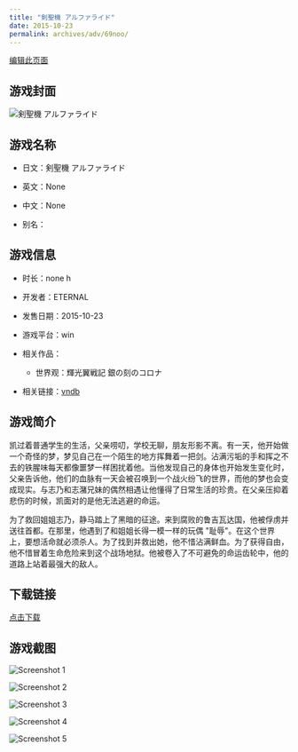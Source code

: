 ```yaml
---
title: "剣聖機 アルファライド"
date: 2015-10-23
permalink: archives/adv/69noo/
---
```

[编辑此页面](https://github.com/ACG-3/ADV3-source/blob/main/source/_posts/%E5%89%A3%E8%81%96%E6%A9%9F%20%E3%82%A2%E3%83%AB%E3%83%95%E3%82%A1%E3%83%A9%E3%82%A4%E3%83%89.md)

## 游戏封面

![剣聖機 アルファライド](https://pan.timero.xyz/d/onedrive/img_lib_001/%E5%89%A3%E8%81%96%E6%A9%9F%20%E3%82%A2%E3%83%AB%E3%83%95%E3%82%A1%E3%83%A9%E3%82%A4%E3%83%89_cover.avif)


## 游戏名称

- 日文：剣聖機 アルファライド
- 英文：None
- 中文：None

- 别名：


## 游戏信息

- 时长：none h
- 开发者：ETERNAL
- 发售日期：2015-10-23
- 游戏平台：win
- 相关作品：
   - 世界观：輝光翼戦記 銀の刻のコロナ

- 相关链接：[vndb](https://vndb.org/v14325)


## 游戏简介

凯过着普通学生的生活，父亲唠叨，学校无聊，朋友形影不离。有一天，他开始做一个奇怪的梦，梦见自己在一个陌生的地方挥舞着一把剑。沾满污垢的手和挥之不去的铁腥味每天都像噩梦一样困扰着他。当他发现自己的身体也开始发生变化时，父亲告诉他，他们的血脉有一天会被召唤到一个战火纷飞的世界，而他的梦也会变成现实。与志乃和志潴兄妹的偶然相遇让他懂得了日常生活的珍贵。在父亲压抑着悲伤的时候，凯面对的是他无法逃避的命运。

为了救回姐姐志乃，静马踏上了黑暗的征途。来到腐败的鲁吉瓦达国，他被俘虏并送往首都。在那里，他遇到了和姐姐长得一模一样的玩偶 "耻辱"。在这个世界上，要想活命就必须杀人。为了找到并救出她，他不惜沾满鲜血。为了获得自由，他不惜冒着生命危险来到这个战场地狱。他被卷入了不可避免的命运齿轮中，他的道路上站着最强大的敌人。




## 下载链接

[点击下载](https://pan.timero.xyz/onedrive/adv_lib_001/%E5%89%A3%E8%81%96%E6%A9%9F%20%E3%82%A2%E3%83%AB%E3%83%95%E3%82%A1%E3%83%A9%E3%82%A4%E3%83%89)


## 游戏截图


![Screenshot 1](https://pan.timero.xyz/d/onedrive/img_lib_001/%E5%89%A3%E8%81%96%E6%A9%9F%20%E3%82%A2%E3%83%AB%E3%83%95%E3%82%A1%E3%83%A9%E3%82%A4%E3%83%89_Screenshot_1.avif)

![Screenshot 2](https://pan.timero.xyz/d/onedrive/img_lib_001/%E5%89%A3%E8%81%96%E6%A9%9F%20%E3%82%A2%E3%83%AB%E3%83%95%E3%82%A1%E3%83%A9%E3%82%A4%E3%83%89_Screenshot_2.avif)

![Screenshot 3](https://pan.timero.xyz/d/onedrive/img_lib_001/%E5%89%A3%E8%81%96%E6%A9%9F%20%E3%82%A2%E3%83%AB%E3%83%95%E3%82%A1%E3%83%A9%E3%82%A4%E3%83%89_Screenshot_3.avif)

![Screenshot 4](https://pan.timero.xyz/d/onedrive/img_lib_001/%E5%89%A3%E8%81%96%E6%A9%9F%20%E3%82%A2%E3%83%AB%E3%83%95%E3%82%A1%E3%83%A9%E3%82%A4%E3%83%89_Screenshot_4.avif)

![Screenshot 5](https://pan.timero.xyz/d/onedrive/img_lib_001/%E5%89%A3%E8%81%96%E6%A9%9F%20%E3%82%A2%E3%83%AB%E3%83%95%E3%82%A1%E3%83%A9%E3%82%A4%E3%83%89_Screenshot_5.avif)

